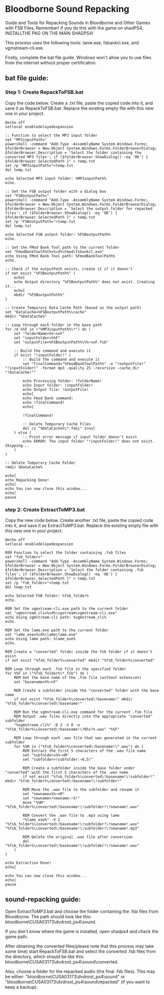 # Bloodborne Sound Repacking

Guide and Tools for Repacking Sounds in Bloodborne and Other Games with FSB Files, Remember! if you do this with the game on shadPS4, INSTALLTHE PKG ON THE MAIN SHADPS4!

This process uses the following tools: lame.exe, fsbankcl.exe, and vgmstream-cli.exe.

Firstly, complete the bat file guide. Windows won't allow you to use files from the internet without proper certification.


## bat file guide:
### Step 1: Create RepackToFSB.bat

Copy the code below.
Create a .txt file, paste the copied code into it, and save it as RepackToFSB.bat.
Replace the existing empty file with this new one in your project.

```batch
@echo off
setlocal enabledelayedexpansion

:: Function to select the MP3 input folder
set "MP3inputPath="
powershell -command "Add-Type -AssemblyName System.Windows.Forms; $folderBrowser = New-Object System.Windows.Forms.FolderBrowserDialog; $folderBrowser.Description = 'Select the folder containing the converted MP3 files'; if ($folderBrowser.ShowDialog() -eq 'OK') { $folderBrowser.SelectedPath }" > temp.txt
set /p "MP3inputPath="<temp.txt
del temp.txt

echo Selected MP3 input folder: %MP3inputPath%
echo.

:: Set the FSB output folder with a dialog box
set "FSBoutputPath="
powershell -command "Add-Type -AssemblyName System.Windows.Forms; $folderBrowser = New-Object System.Windows.Forms.FolderBrowserDialog; $folderBrowser.Description = 'Select the output folder for repacked files'; if ($folderBrowser.ShowDialog() -eq 'OK') { $folderBrowser.SelectedPath }" > temp.txt
set /p "FSBoutputPath="<temp.txt
del temp.txt

echo Selected FSB output folder: %FSBoutputPath%
echo.

:: Set the FMod Bank Tool path to the current folder
set "FmodBankToolPath=%cd%\Fmod\fsbankcl.exe"
echo Using FMod Bank Tool path: %FmodBankToolPath%
echo.

:: Check if the outputPath exists, create it if it doesn't
if not exist "%FSBoutputPath%" (
    echo[
    echo Output directory "%FSBoutputPath%" does not exist. Creating it...
    echo[
    mkdir "%FSBoutputPath%"
)

:: Create Temporary Data Cache Path (based on the output path)
set "DataCache=%FSBoutputPath%\cache"
mkdir "%DataCache%"

:: Loop through each folder in the base path
for /d %%F in ("%MP3inputPath%\*") do (
    set "folderName=%%~nxF"
    set "inputFolder=%%F"
    set "outputFile=%FSBoutputPath%\%%~nxF.fsb"

    :: Build the command and execute it
    if exist "!inputFolder!" (
        :: Build the command and execute it
        set "finalCommand="%FmodBankToolPath%" -o "!outputFile!" "!inputFolder!" -format mp3 -quality 25 -recursive -cache_dir "!DataCache!""

        echo Processing folder: !folderName!
        echo Input folder: !inputFolder!
        echo Output file: !outputFile!
        echo[
        echo Fmod Bank command:
        echo !finalCommand!
        echo[

        !finalCommand!

        :: Delete Temporary Cache Files
        del /s "%DataCache%\*.fobj" 1>nul
    ) else (
        :: Print error message if input folder doesn't exist
        echo ERROR: The input folder "!inputFolder!" does not exist. Skipping...
    )
)

:: Delete Temporary Cache Folder
rmdir %DataCache%

echo[
echo Repacking Done!
echo[
echo You can now close this window...
echo[
pause
```










### step 2: Create ExtractToMP3.bat
Copy the new code below.
Create another .txt file, paste the copied code into it, and save it as ExtractToMP3.bat.
Replace the existing empty file with this new one in your project.









```batch
@echo off
setlocal enabledelayedexpansion

REM Function to select the folder containing .fsb files
set "fsb_folder="
powershell -command "Add-Type -AssemblyName System.Windows.Forms; $folderBrowser = New-Object System.Windows.Forms.FolderBrowserDialog; $folderBrowser.Description = 'Select the folder containing .fsb files'; if ($folderBrowser.ShowDialog() -eq 'OK') { $folderBrowser.SelectedPath }" > temp.txt
set /p "fsb_folder="<temp.txt
del temp.txt

echo Selected FSB folder: %fsb_folder%
echo.

REM Set the vgmstream-cli.exe path to the current folder
set "vgmstream_cli=%cd%\vgstream\vgmstream-cli.exe"
echo Using vgmstream-cli path: %vgmstream_cli%
echo.

REM Set the lame.exe path to the current folder
set "lame_exe=%cd%\lame\lame.exe"
echo Using lame path: %lame_exe%
echo.

REM Create a "converted" folder inside the fsb folder if it doesn't exist
if not exist "%fsb_folder%\converted" mkdir "%fsb_folder%\converted"

REM Loop through each .fsb file in the specified folder
for %%F in ("%fsb_folder%\*.fsb") do (
    REM Get the base name of the .fsb file (without extension)
    set "basename=%%~nF"
   
    REM Create a subfolder inside the "converted" folder with the base name
    if not exist "%fsb_folder%\converted\!basename!" mkdir "%fsb_folder%\converted\!basename!"

    REM Run the vgmstream-cli.exe command for the current .fsb file
    REM Output .wav files directly into the appropriate "converted" subfolder
    "%vgmstream_cli%" -D 2 -S 0 -o "%fsb_folder%\converted\!basename!\?05s?n.wav" "%%F"

    REM Loop through each .wav file that was generated in the current subfolder
    for %%M in ("%fsb_folder%\converted\!basename!\*.wav") do (
        REM Extract the first 5 characters of the .wav file name
        set "subfolder=%%~nM"
        set "subfolder=!subfolder:~0,5!"
       
        REM Create a subfolder inside the base folder under "converted" with the first 5 characters of the .wav name
        if not exist "%fsb_folder%\converted\!basename!\!subfolder!" mkdir "%fsb_folder%\converted\!basename!\!subfolder!"

        REM Move the .wav file to the subfolder and rename it
        set "newname=%%~nM"
        set "newname=!newname:~5!"
        move "%%M" "%fsb_folder%\converted\!basename!\!subfolder!\!newname!.wav"

        REM Convert the .wav file to .mp3 using lame
        "%lame_exe%" -V 2 "%fsb_folder%\converted\!basename!\!subfolder!\!newname!.wav" "%fsb_folder%\converted\!basename!\!subfolder!\!newname!.mp3"

        REM Delete the original .wav file after conversion
        del "%fsb_folder%\converted\!basename!\!subfolder!\!newname!.wav"
    )
)

echo Extraction Done!
echo[

echo You can now close this window...
echo[
pause
```

## sound-repacking guide:

Open ExtractToMP3.bat and choose the folder containing the .fsb files from Bloodborne. The path should look like this:
bloodborne\CUSA03173\dvdroot_ps4\sound.

If you don't know where the game is installed, open shadps4 and check the game path.

After obtaining the converted files(please note that this process may take some time) start RepackToFSB.bat and select the converted .fsb files from the directory, which should be like this:
bloodborne\CUSA03173\dvdroot_ps4\sound\converted.

Also, choose a folder for the repacked audio (the final .fsb files). This may be either:
"bloodborne\CUSA03173\dvdroot_ps4\sound" or
"bloodborne\CUSA03173\dvdroot_ps4\sound\repacked"
(if you want to keep a backup).
